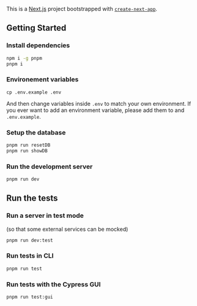 This is a [Next.js](https://nextjs.org/) project bootstrapped with [`create-next-app`](https://github.com/vercel/next.js/tree/canary/packages/create-next-app).

## Getting Started

### Install dependencies

```sh
npm i -g pnpm
pnpm i
```

### Environement variables

```
cp .env.example .env
```

And then change variables inside `.env` to match your own environment.
If you ever want to add an environment variable, please add them to and `.env.example`.


### Setup the database

```sh
pnpm run resetDB
pnpm run showDB
```

### Run the development server

```bash
pnpm run dev
```

## Run the tests

### Run a server in test mode

(so that some external services can be mocked)

```sh
pnpm run dev:test
```

### Run tests in CLI

```sh
pnpm run test
```
### Run tests with the Cypress GUI

```sh
pnpm run test:gui
```